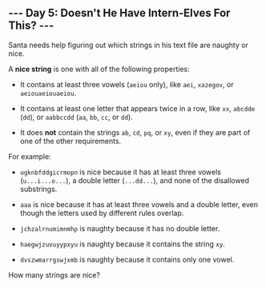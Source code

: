 ## --- Day 5: Doesn't He Have Intern-Elves For This? ---
Santa needs help figuring out which strings in his text file are naughty or nice.
 
A **nice string** is one with all of the following properties:
 
 
- It contains at least three vowels (`aeiou` only), like `aei`, `xazegov`, or `aeiouaeiouaeiou`.
 
- It contains at least one letter that appears twice in a row, like `xx`, `abcdde` (`dd`), or `aabbccdd` (`aa`, `bb`, `cc`, or `dd`).
 
- It does **not** contain the strings `ab`, `cd`, `pq`, or `xy`, even if they are part of one of the other requirements.
 
 
For example:
 
 
- `ugknbfddgicrmopn` is nice because it has at least three vowels (`u...i...o...`), a double letter (`...dd...`), and none of the disallowed substrings.
 
- `aaa` is nice because it has at least three vowels and a double letter, even though the letters used by different rules overlap.
 
- `jchzalrnumimnmhp` is naughty because it has no double letter.
 
- `haegwjzuvuyypxyu` is naughty because it contains the string `xy`.
 
- `dvszwmarrgswjxmb` is naughty because it contains only one vowel.
 
 
How many strings are nice?
 